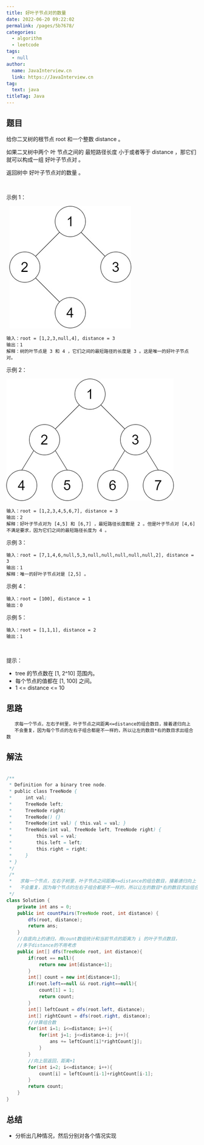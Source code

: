 ```yaml
---
title: 好叶子节点对的数量
date: 2022-06-20 09:22:02
permalink: /pages/5b7678/
categories: 
  - algorithm
  - leetcode
tags: 
  - null
author: 
  name: JavaInterview.cn
  link: https://JavaInterview.cn
tag: 
  text: java
titleTag: Java
---
```


## 题目

给你二叉树的根节点 root 和一个整数 distance 。

如果二叉树中两个 叶 节点之间的 最短路径长度 小于或者等于 distance ，那它们就可以构成一组 好叶子节点对 。

返回树中 好叶子节点对的数量 。

 

示例 1：

 
![](/media/pictures/leetcode/e1.jpeg)



    输入：root = [1,2,3,null,4], distance = 3
    输出：1
    解释：树的叶节点是 3 和 4 ，它们之间的最短路径的长度是 3 。这是唯一的好叶子节点对。
示例 2：

![](/media/pictures/leetcode/e2.jpeg)


    输入：root = [1,2,3,4,5,6,7], distance = 3
    输出：2
    解释：好叶子节点对为 [4,5] 和 [6,7] ，最短路径长度都是 2 。但是叶子节点对 [4,6] 不满足要求，因为它们之间的最短路径长度为 4 。
示例 3：

    输入：root = [7,1,4,6,null,5,3,null,null,null,null,null,2], distance = 3
    输出：1
    解释：唯一的好叶子节点对是 [2,5] 。
示例 4：

    输入：root = [100], distance = 1
    输出：0
示例 5：

    输入：root = [1,1,1], distance = 2
    输出：1
 

提示：

- tree 的节点数在 [1, 2^10] 范围内。
- 每个节点的值都在 [1, 100] 之间。
- 1 <= distance <= 10




## 思路


       求每一个节点，左右子树里，叶子节点之间距离<=distance的组合数目，接着递归向上
       不会重复，因为每个节点的左右子组合都是不一样的，所以让左的数目*右的数目求出组合数
 

## 解法
```java

/**
 * Definition for a binary tree node.
 * public class TreeNode {
 *     int val;
 *     TreeNode left;
 *     TreeNode right;
 *     TreeNode() {}
 *     TreeNode(int val) { this.val = val; }
 *     TreeNode(int val, TreeNode left, TreeNode right) {
 *         this.val = val;
 *         this.left = left;
 *         this.right = right;
 *     }
 * }
 */
 /*
 *   求每一个节点，左右子树里，叶子节点之间距离<=distance的组合数目，接着递归向上
 *   不会重复，因为每个节点的左右子组合都是不一样的，所以让左的数目*右的数目求出组合数
 */
class Solution {
    private int ans = 0;
    public int countPairs(TreeNode root, int distance) {
        dfs(root, distance);
        return ans;
    }
    //自底向上的递归，用count数组统计和当前节点的距离为 i 的叶子节点数目，
    //多于distance的不用考虑
    public int[] dfs(TreeNode root, int distance){
        if(root == null){
            return new int[distance+1];
        }
        int[] count = new int[distance+1];
        if(root.left==null && root.right==null){
            count[1] = 1;
            return count;
        }
        int[] leftCount = dfs(root.left, distance);
        int[] rightCount = dfs(root.right, distance);
        //计算组合数
        for(int i=1; i<=distance; i++){
            for(int j=1; j<=distance-i; j++){
                ans += leftCount[i]*rightCount[j];
            }
        }
        //向上层返回，距离+1
        for(int i=2; i<=distance; i++){
            count[i] = leftCount[i-1]+rightCount[i-1];
        }
        return count;
    }
}
```

## 总结

- 分析出几种情况，然后分别对各个情况实现 

